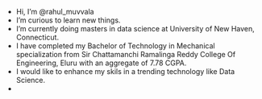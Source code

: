 - Hi, I’m @rahul_muvvala
- I’m curious to learn new things.
- I’m currently doing masters in data science at University of New Haven, Connecticut.
- I have completed my Bachelor of Technology in Mechanical specialization from Sir Chattamanchi Ramalinga Reddy College Of Engineering, Eluru with an aggregate of 7.78 CGPA.
- I would like to enhance my skils in a trending technology like Data Science.
-

<!---
rahulm4u2/rahulm4u2 is a ✨ special ✨ repository because its `README.md` (this file) appears on your GitHub profile.
You can click the Preview link to take a look at your changes. 
--->
